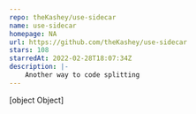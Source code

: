 ```yaml
---
repo: theKashey/use-sidecar
name: use-sidecar
homepage: NA
url: https://github.com/theKashey/use-sidecar
stars: 108
starredAt: 2022-02-28T18:07:34Z
description: |-
    Another way to code splitting
---
```


[object Object]
